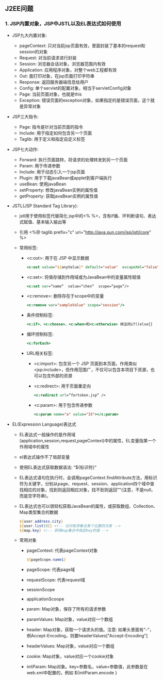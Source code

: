 ## J2EE问题

### 1. JSP内置对象，JSP中JSTL以及EL表达式如何使用

- JSP九大内置对象:

  - pageContext: 只对当前jsp页面有效，里面封装了基本的request和session的对象
  - Request: 对当前请求进行封装
  - Session: 浏览器会话对象，浏览器范围内有效
  - Application: 应用程序对象，对整个web工程都有效
  - Out: 面打印对象，在jsp页面打印字符串
  - Response: 返回服务器端信息给用户
  - Config: 单个servlet的配置对象，相当于servletConfig对象
  - Page: 当前页面对象，也就是this
  - Exception: 错误页面的exception对象，如果指定的是错误页面，这个就是异常对象

- JSP三大指令:

  - Page: 指令是针对当前页面的指令
  - Include: 用于指定如何包含另一个页面
  - Taglib: 用于定义和指定自定义标签

- JSP七大动作:

  - Forward: 执行页面跳转，将请求的处理转发到另一个页面
  - Param: 用于传递参数
  - Include: 用于动态引入一个jsp页面
  - Plugin: 用于下载javaBean或applet到客户端执行
  - useBean: 使用javaBean
  - setProperty: 修改javaBean实例的属性值
  - getProperty: 获取javaBean实例的属性值

- JSTL(JSP Standard Tag Library):

  - jstl用于使用标签代替简化 jsp中的<%  %>，含有if循、环判断语句、表达式赋值、基本输入输出等

  - 引用 <%@ taglib prefix="c" uri="http://java.sun.com/jsp/jstl/core" %>

  - 常用标签:

    - \<c:out>: 用于在 JSP 中显示数据

      ```jsp
      <c:out value="${anyValue}" default="value"  escapeXml="false"/>
      ```

    - \<c:set>: 将值存储到作用域或为JavaBean中的变量属性赋值

      ```jsp
      <c:set var=“name“  value=“chen“  scope=“page”/>
      ```

    - \<c:remove>: 删除存在于scope中的变量

      ```jsp
      <c:remove var="sampleValue" scope="session"/>
      ```

    - 条件控制标签:

      ```jsp
      <c:if>、<c:choose>、<c:when>和<c:otherwise> 用法同if()else{} 
      ```

    - 循环控制标签:

      ```jsp
      <c:forEach>
      ```

    - URL相关标签:

      - \<c:import>: 包含另一个 JSP 页面到本页面，作用类似\<jsp:include>，但作用范围广，不仅可以包含本项目下资源，也可以包含外部的资源

      - \<c:redirect>: 用于页面重定向

        ```jsp
        <c:redirect url=“fortoken.jsp“ />
        ```

      - \<c:param>: 用于包含传递参数

        ```jsp
        <c:param name="a" value="33"></c:param>
        ```

- EL(Expression Language)表达式

  - EL表达式一般操作的是作用域(application,session,request,pageContext)中的属性，EL变量指某一个作用域中的属性

  - el表达式操作不了局部变量

  - 使用EL表达式获取数据语法: “${标识符}”

  - EL表达式语句在执行时，会调用pageContext.findAttribute方法，用标识符为关键字，分别从page、request、session、application四个域中查找相应的对象，找到则返回相应对象，找不到则返回""(注意，不是null，而是空字符串)。 

  - EL表达式也可以很轻松获取JavaBean的属性，或获取数组、Collection、Map类型集合的数据

    ```jsp
    ${user.address.city}
    ${user.list[0]}	<!-- 访问有序集合某个位置的元素 -->
    ${map.key} <!-- 获得map集合中指定key的值 -->
    ```

  - 常用对象

    - pageContext: 代表pageContext对象

      ```jsp
      ${pageScope.name1}
      ```

    - pageScope: 代表page域

    - requestScope: 代表request域

    - sessionScope

    - applicationScoope

    - param: Map对象，保存了所有的请求参数

    - paramValues: Map对象，value对应一个数组

    - header: Map对象，获取一个请求头的值。注意: 如果头里面有"-"，例Accept-Encoding，则要headerValues["Accept-Encoding"]

    - headerValues: Map对象，value对应一个数组

    - cookie: Map对象，value对应一个cookie对象

    - initParam: Map对象。key=参数名，value=参数值，此参数是在web.xml中配置的，例如 ${initParam.encode }

